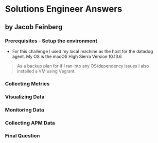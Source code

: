 # Solutions Engineer Answers

## by Jacob Feinberg

### Prerequisites - Setup the environment

- For this challenge I used my local machine as the host for the datadog agent. My OS is the macOS High Sierra Version 10.13.6

> As a backup plan for if I ran into any OS/dependency issues I also installed a VM using Vagrant.

### Collecting Metrics

### Visualizing Data

### Monitoring Data

### Collecting APM Data

### Final Question
